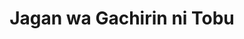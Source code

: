 --- 
title: "Jagan wa Gachirin ni Tobu"
publishdate: "2019-5-12T16:48:46+02:00"
src: "https://365manga.net/manga/jagan-wa-gachirin-ni-tobu"
image: "https://data.365manga.net/images/thumbnails/19359-jagan-wa-gachirin-ni-tobu.jpg"
description: "The mountain gods have sent down a punishment to the people of Japan. An owl by the name of Minerva. All who fall under this owl's gaze die, their eyes spurting out blood. One man stood up to the owl, a famous hunter by the name of Uhei, however just as he was about to loose the finishing bullet, he was interrupted by the American army taking the owl into…"
---